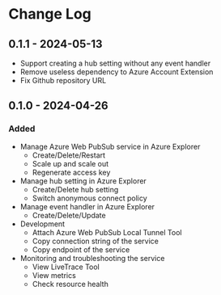 # Change Log

## 0.1.1 - 2024-05-13
- Support creating a hub setting without any event handler
- Remove useless dependency to Azure Account Extension
- Fix Github repository URL

## 0.1.0 - 2024-04-26

### Added
- Manage Azure Web PubSub service in Azure Explorer
    - Create/Delete/Restart
    - Scale up and scale out
    - Regenerate access key
- Manage hub setting in Azure Explorer
    - Create/Delete hub setting
    - Switch anonymous connect policy
- Manage event handler in Azure Explorer
    - Create/Delete/Update
- Development
    - Attach Azure Web PubSub Local Tunnel Tool
    - Copy connection string of the service
    - Copy endpoint of the service
- Monitoring and troubleshooting the service
    - View LiveTrace Tool
    - View metrics
    - Check resource health